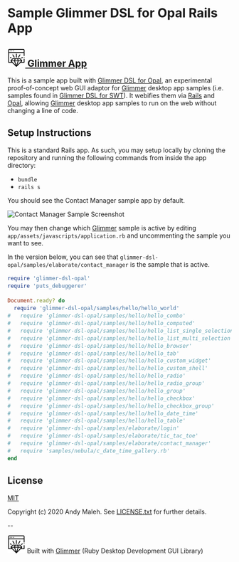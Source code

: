 # Sample Glimmer DSL for Opal Rails App
## [<img src="https://raw.githubusercontent.com/AndyObtiva/glimmer/master/images/glimmer-logo-hi-res.png" height=40 /> Glimmer App](https://github.com/AndyObtiva/glimmer-dsl-opal)

This is a sample app built with [Glimmer DSL for Opal](https://github.com/AndyObtiva/glimmer-dsl-opal), an experimental proof-of-concept web GUI adaptor for [Glimmer](https://github.com/AndyObtiva/glimmer) desktop app samples (i.e. samples found in [Glimmer DSL for SWT](https://github.com/AndyObtiva/glimmer-dsl-swt)). It webifies them via [Rails](https://rubyonrails.org/) and [Opal](https://opalrb.com/), allowing [Glimmer](https://github.com/AndyObtiva/glimmer) desktop app samples to run on the web without changing a line of code.

## Setup Instructions

This is a standard Rails app. As such, you may setup locally by cloning the repository and running the following commands from inside the app directory:
- `bundle`
- `rails s`

You should see the Contact Manager sample app by default.

![Contact Manager Sample Screenshot](https://github.com/AndyObtiva/glimmer-dsl-opal/raw/master/images/glimmer-dsl-opal-contact-manager.png)

You may then change which [Glimmer](https://github.com/AndyObtiva/glimmer) sample is active by editing `app/assets/javascripts/application.rb` and uncommenting the sample you want to see.

In the version below, you can see that `glimmer-dsl-opal/samples/elaborate/contact_manager` is the sample that is active.

```ruby
require 'glimmer-dsl-opal'
require 'puts_debuggerer'

Document.ready? do
  require 'glimmer-dsl-opal/samples/hello/hello_world'
#   require 'glimmer-dsl-opal/samples/hello/hello_combo'
#   require 'glimmer-dsl-opal/samples/hello/hello_computed'
#   require 'glimmer-dsl-opal/samples/hello/hello_list_single_selection'
#   require 'glimmer-dsl-opal/samples/hello/hello_list_multi_selection'
#   require 'glimmer-dsl-opal/samples/hello/hello_browser'
#   require 'glimmer-dsl-opal/samples/hello/hello_tab'
#   require 'glimmer-dsl-opal/samples/hello/hello_custom_widget'
#   require 'glimmer-dsl-opal/samples/hello/hello_custom_shell'
#   require 'glimmer-dsl-opal/samples/hello/hello_radio'
#   require 'glimmer-dsl-opal/samples/hello/hello_radio_group'
#   require 'glimmer-dsl-opal/samples/hello/hello_group'
#   require 'glimmer-dsl-opal/samples/hello/hello_checkbox'
#   require 'glimmer-dsl-opal/samples/hello/hello_checkbox_group'
#   require 'glimmer-dsl-opal/samples/hello/hello_date_time'
#   require 'glimmer-dsl-opal/samples/hello/hello_table'
#   require 'glimmer-dsl-opal/samples/elaborate/login'
#   require 'glimmer-dsl-opal/samples/elaborate/tic_tac_toe'
#   require 'glimmer-dsl-opal/samples/elaborate/contact_manager'
#   require 'samples/nebula/c_date_time_gallery.rb'
end
```

## License

[MIT](https://opensource.org/licenses/MIT)

Copyright (c) 2020 Andy Maleh. See [LICENSE.txt](LICENSE.txt) for further details.

--

[<img src="https://raw.githubusercontent.com/AndyObtiva/glimmer/master/images/glimmer-logo-hi-res.png" height=40 />](https://github.com/AndyObtiva/glimmer) Built with [Glimmer](https://github.com/AndyObtiva/glimmer) (Ruby Desktop Development GUI Library)
